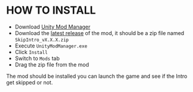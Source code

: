 # HOW TO INSTALL

- Download [Unity Mod Manager](https://www.nexusmods.com/site/mods/21)
- Download the [latest release](https://github.com/mordheimmodcommunity/skip-intro-mod/releases) of the mod, it should be a zip file named `SkipIntro_vX.X.X.zip`
- Execute `UnityModManager.exe`
- Click `Install`
- Switch to `Mods` tab
- Drag the zip file from the mod

The mod should be installed you can launch the game and see if the Intro get skipped or not.
